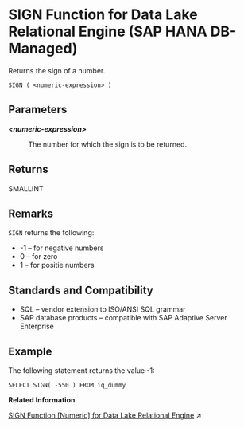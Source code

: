 <!-- loio39dc72ab4eeb4d198cc7f4c051fa4b0d -->

# SIGN Function for Data Lake Relational Engine \(SAP HANA DB-Managed\)

Returns the sign of a number.



```
SIGN ( <numeric-expression> )
```



<a name="loio39dc72ab4eeb4d198cc7f4c051fa4b0d__section_r35_2z5_vrb"/>

## Parameters


<dl>
<dt><b>

*<numeric-expression\>*

</b></dt>
<dd>

The number for which the sign is to be returned.



</dd>
</dl>



<a name="loio39dc72ab4eeb4d198cc7f4c051fa4b0d__section_hdb_l43_wrb"/>

## Returns

SMALLINT



<a name="loio39dc72ab4eeb4d198cc7f4c051fa4b0d__section_cvv_fz5_vrb"/>

## Remarks

`SIGN` returns the following:

-   \-1 – for negative numbers
-   0 – for zero
-   1 – for positie numbers



<a name="loio39dc72ab4eeb4d198cc7f4c051fa4b0d__section_nlk_gz5_vrb"/>

## Standards and Compatibility

-   SQL – vendor extension to ISO/ANSI SQL grammar
-   SAP database products – compatible with SAP Adaptive Server Enterprise



<a name="loio39dc72ab4eeb4d198cc7f4c051fa4b0d__section_fb5_gz5_vrb"/>

## Example

The following statement returns the value -1:

```
SELECT SIGN( -550 ) FROM iq_dummy
```

**Related Information**  


[SIGN Function [Numeric] for Data Lake Relational Engine](https://help.sap.com/viewer/19b3964099384f178ad08f2d348232a9/2023_1_QRC/en-US/a57ed58c84f21015bb5e803787dd27eb.html "Returns the sign of a number.") :arrow_upper_right:

